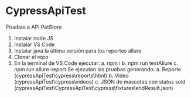 # CypressApiTest
Pruebas a API PetStore

1. Instalar node JS 
2. Instalar VS Code
3. Instalar java la última versión para los reportes allure
4. Clonar el repo
5. En la terminal de VS Code ejecutar:
 a. npm i
 b. npm run testAllure
 c. npm run allure-report
Se ejecutan las pruebas generando:
 a. Reporte (cypressApiTest\cypress\reports\html)
 b. Video (cypressApiTest\cypress\videos)
 c. JSON de mascotas con status sold (cypressApiTest\CypressApiTest\cypress\fixtures\endResult.json)